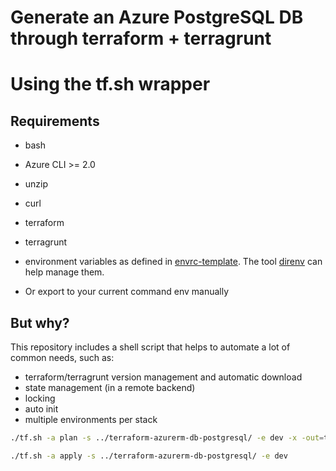 # 
# Generate an Azure PostgreSQL DB through terraform + terragrunt

# Using the tf.sh wrapper
## Requirements
* bash
* Azure CLI >= 2.0
* unzip
* curl
* terraform
* terragrunt
  
* environment variables as defined in [envrc-template](envrc_template). The tool [direnv](https://github.com/direnv/direnv) can help manage them.
* Or export to your current command env manually

## But why?
This repository includes a shell script that helps to automate a lot of common needs, such as:
* terraform/terragrunt version management and automatic download
* state management (in a remote backend)
* locking
* auto init
* multiple environments per stack


```bash
./tf.sh -a plan -s ../terraform-azurerm-db-postgresql/ -e dev -x -out=terraform.plan
```

```bash
./tf.sh -a apply -s ../terraform-azurerm-db-postgresql/ -e dev
```